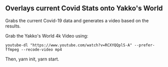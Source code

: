 Overlays current Covid Stats onto Yakko's World
---

Grabs the current Covid-19 data and generates a video based on the results.

Grab the Yakko's World 4k Video using:

```
youtube-dl "https://www.youtube.com/watch?v=RCXYQQplS-A" --prefer-ffmpeg --recode-video mp4
```


Then, yarn init, yarn start.
